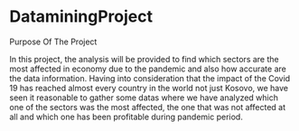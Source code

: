 # DataminingProject

Purpose Of The Project

In this project, the analysis will be provided to find which sectors are the most affected in economy  due to the pandemic and also how accurate are the data information. Having into consideration that the impact of the Covid 19 has reached almost every country in the world not just Kosovo, we have seen it reasonable to gather some datas where we have analyzed which one of the sectors was the most affected, the one that was not affected at all and which one has been profitable during pandemic period. 
